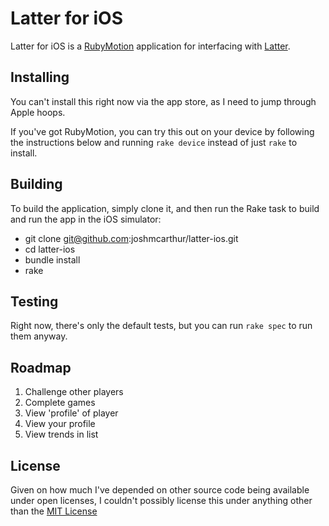Latter for iOS
===

Latter for iOS is a [RubyMotion](http://rubymotion.com) application for interfacing with [Latter](https://latter.herokuapp.com).

Installing
---

You can't install this right now via the app store, as I need to jump through Apple hoops. 

If you've got RubyMotion, you can try this out on your device by following the instructions below and running `rake device` instead of just `rake` to install.

Building
---

To build the application, simply clone it, and then run the Rake task to build and run the app in the iOS simulator:

* git clone git@github.com:joshmcarthur/latter-ios.git
* cd latter-ios
* bundle install
* rake

Testing
---

Right now, there's only the default tests, but you can run `rake spec` to run them anyway.

Roadmap
---

1. Challenge other players
2. Complete games
3. View 'profile' of player
4. View your profile
5. View trends in list

License
---

Given on how much I've depended on other source code being available under open licenses, I couldn't possibly license this under anything other than the [MIT License](http://opensource.org/licenses/MIT)



